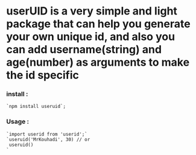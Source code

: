 # userUID is a very simple and light package that can help you generate your own unique id, and also you can add username(string) and age(number) as arguments to make the id specific

### install :
    `npm install useruid`;
### Usage :
    `import userid from 'userid';`
    `useruid('MrKouhadi', 30) // or 
     useruid()
    `